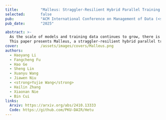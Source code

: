 ```yaml
---
title:          "Malleus: Straggler-Resilient Hybrid Parallel Training of Large-scale Models via Malleable Data and Model Parallelization"
selected:       false
pub:            "ACM International Conference on Management of Data (<strong>SIGMOD</strong>)"
pub_date:       "2025"

abstract: >-
  As the scale of models and training data continues to grow, there is an expanding reliance on more GPUs to train large-scale models, which inevitably increases the likelihood of encountering dynamic stragglers that some devices lag behind in performance occasionally. However, hybrid parallel training, one of the de facto paradigms to train large models, is typically sensitive to the stragglers.
  This paper presents Malleus, a straggler-resilient hybrid parallel training framework for large-scale models. Malleus captures the dynamic straggler issues at the nuanced, per-GPU granularity during training. Once a shift in the GPU ability is detected, Malleus adaptively adjusts the parallelization of GPU devices, pipeline stages, model layers, and training data through a novel planning algorithm, accommodating the dynamic stragglers in real time. In addition, Malleus seamlessly and efficiently migrates the model states to fulfill the adjusted parallelization plan on the fly, without sacrificing the stability of the training tasks. Empirical results on large language models with up to 110B parameters show that Malleus consistently outperforms existing parallel training frameworks under various straggler situations, delivering on average 2.63-5.28 times of efficiency improvement.
cover:          /assets/images/covers/Malleus.png
authors:
  - Haoyang Li
  - Fangcheng Fu
  - Hao Ge
  - Sheng Lin
  - Xuanyu Wang
  - Jiawen Niu
  - <strong>Yujie Wang</strong>
  - Hailin Zhang
  - Xiaonan Nie
  - Bin Cui
links:
  Arxiv: https://arxiv.org/abs/2410.13333
  Code: https://github.com/PKU-DAIR/Hetu
---
```

